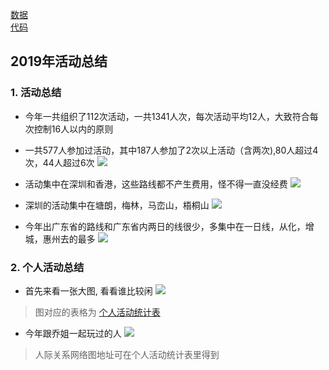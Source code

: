 [数据](https://github.com/HikingEveryWeek/Activities/blob/master/Summay_2019/Data/2019_activities.xlsx)  
[代码](https://github.com/HikingEveryWeek/Activities/blob/master/Summay_2019/Report.r)  
## 2019年活动总结
### 1. 活动总结
* 今年一共组织了112次活动，一共1341人次，每次活动平均12人，大致符合每次控制16人以内的原则
* 一共577人参加过活动，其中187人参加了2次以上活动（含两次),80人超过4次，44人超过6次
![](https://github.com/HikingEveryWeek/Activities/blob/master/Summay_2019/Figure/Summary.jpeg)

* 活动集中在深圳和香港，这些路线都不产生费用，怪不得一直没经费
![](https://github.com/HikingEveryWeek/Activities/blob/master/Summay_2019/Figure/region.jpeg)
* 深圳的活动集中在塘朗，梅林，马峦山，梧桐山
![](https://github.com/HikingEveryWeek/Activities/blob/master/Summay_2019/Figure/subregion.jpeg)

* 今年出广东省的路线和广东省内两日的线很少，多集中在一日线，从化，增城，惠州去的最多
![](https://github.com/HikingEveryWeek/Activities/blob/master/Summay_2019/Figure/remote.jpeg)

### 2. 个人活动总结
* 首先来看一张大图, 看看谁比较闲
![](https://github.com/HikingEveryWeek/Activities/blob/master/Summay_2019/Figure/personActivities.jpeg)

> 图对应的表格为 [个人活动统计表](https://github.com/HikingEveryWeek/Activities/blob/master/Summay_2019/Data/personStat.xlsx)

* 今年跟乔姐一起玩过的人
![](https://github.com/HikingEveryWeek/Activities/blob/master/Summay_2019/Interaction/%E5%B0%8F%E4%B9%94.jpeg)

> 人际关系网络图地址可在个人活动统计表里得到
